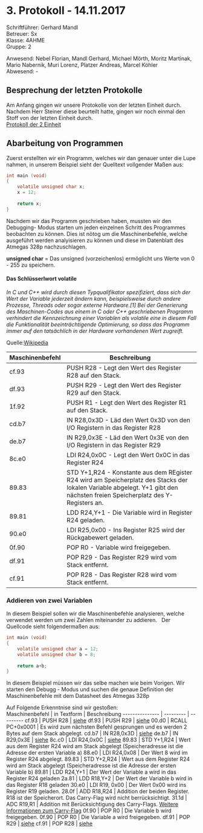 # 3. Protokoll - 14.11.2017

Schriftführer: Gerhard Mandl  
Betreuer: Sx  
Klasse: 4AHME  
Gruppe: 2  

Anwesend: Nebel Florian, Mandl Gerhard, Michael Mörth, Moritz Martinak, Mario Nabernik, Muri Lorenz, Platzer Andreas, Marcel Köhler    
Abwesend: -

## Besprechung der letzten Protokolle
Am Anfang gingen wir unsere Protokolle von der letzten Einheit durch. Nachdem Herr Steiner diese beurteilt hatte, gingen wir noch einmal den Stoff von der letzten Einheit durch.  
[Protokoll der 2 Einheit](https://github.com/HTLMechatronics/m14-la1-sx/blob/mangem13/mangem13/2.Protokoll%20%207.11.2017.md)

## Abarbeitung von Programmen 
Zuerst erstellten wir ein Programm, welches wir dan genauer unter die Lupe nahmen, in unserem Beispiel sieht der Quelltext vollgender Maßen aus:  

```c
int main (void)
{
	volatile unsigned char x;
	x = 12;
	
	return x;
}
```
Nachdem wir das Programm geschrieben haben, mussten wir den Debugging- Modus starten um jeden einzelnen Schritt des Programmes beobachten zu können. Dies ist nötog um die Maschinenbefehle, welche ausgeführt werden analyisieren zu können und diese im Datenblatt des Atmegas 328p nachzuschlagen.  

__unsigned char__  = Das unsigned (vorzeichenlos) ermöglicht uns Werte von 0 - 255 zu speichern.  
   
#### Das Schlüsserlwort volatile 
*In C und C++ wird durch diesen Typqualifikator spezifiziert, dass sich der Wert der Variable jederzeit ändern kann, beispielsweise durch andere Prozesse, Threads oder sogar externe Hardware.[1] Bei der Generierung des Maschinen-Codes aus einem in C oder C++ geschriebenen Programm verhindert die Kennzeichnung einer Variablen als volatile eine in diesem Fall die Funktionalität beeinträchtigende Optimierung, so dass das Programm immer auf den tatsächlich in der Hardware vorhandenen Wert zugreift.*  

Quelle:[Wikipedia](https://de.wikipedia.org/wiki/Volatile_(Informatik))    


Maschinenbefehl | Beschreibung
--------------- | ------------
cf.93 | PUSH R28 - Legt den Wert des Register R28 auf den Stack.  
df.93 | PUSH R29 - Legt den Wert des Register R29 auf den Stack.  
1f.92 | PUSH R1 - Legt den Wert des Register R1 auf den Stack.  
cd.b7 | IN R28,0x3D - Läd den Wert 0x3D von den I/O Registern in das Register R28  
de.b7 | IN R29,0x3E - Läd den Wert 0x3E von den I/O Registern in das Register R29  
8c.e0 | LDI R24,0x0C - Legt den Wert 0x0C in das Register R24 
89.83 | STD Y+1,R24 - Konstante aus dem REgister R24 wird am Speicherplatz des Stacks der lokalen Variable abgelegt. Y+1 gibt den nächsten freien Speicherplatz des Y-Registers an.  
89.81 | LDD R24,Y+1 - Die Variable wird in Register R24 geladen.
90.e0 | LDI R25,0x00 - Ins Register R25 wird der Rückgabewert geladen.
0f.90 | POP R0 - Variable wird freigegeben.
df.91 | POP R29 - Das Register R29 wird vom Stack entfernt.
cf.91 | POP R28 - Das Register R28 wird vom Stack entfernt.


### Addieren von zwei Variablen
In diesem Beispiel sollen wir die Maschinenbefehle analysieren, welche verwendet werden um zwei Zahlen miteinander zu addieren.  
Der Quellcode sieht folgendermaßen aus:  
```c
int main (void)
{
	volatile unsigned char a = 12;
	volatile unsigned char b = 8;
	
	return a+b;
}
```
In diesem Beispiel müssen wir das selbe machen wie beim Vorigen. Wir starten den Debugg - Modus und suchen die genaue Definition der Maschinenbefehle mit dem Datasheet des Atmegas 328p 

Auf Folgende Erkenntnise sind wir gestoßen:  
Maschinenbefehl | in Textform | Beschreibung
--------------- | --------- | ---------
cf.93 | PUSH R28 | [siehe](https://github.com/HTLMechatronics/m14-la1-sx/blob/moemim14/moemim14/Protokoll_14.11.2017.md#assemblerbefehle)
df.93 | PUSH R29 | [siehe](https://github.com/HTLMechatronics/m14-la1-sx/blob/moemim14/moemim14/Protokoll_14.11.2017.md#assemblerbefehle)
00.d0 | RCALL PC+0x0001 | Es wird zum nächsten Befehl gesprungen und es werden 2 Bytes auf dem Stack abgelegt.
cd.b7 | IN R28,0x3D | [siehe](https://github.com/HTLMechatronics/m14-la1-sx/blob/moemim14/moemim14/Protokoll_14.11.2017.md#assemblerbefehle)
de.b7 | IN R29,0x3E | [siehe](https://github.com/HTLMechatronics/m14-la1-sx/blob/moemim14/moemim14/Protokoll_14.11.2017.md#assemblerbefehle)
8c.c0 | LDI R24,0x0C | [siehe](https://github.com/HTLMechatronics/m14-la1-sx/blob/moemim14/moemim14/Protokoll_14.11.2017.md#assemblerbefehle)
89.83 | STD Y+1,R24 | Wert aus dem Register R24 wird am Stack abgelegt (Speicheradresse ist die Adresse der ersten Variable a) 
88.e0 | LDI R24,0x08 | Der Wert 8 wird im Register R24 abgelegt.
89.83 | STD Y+2,R24 | Wert aus dem Register R24 wird am Stack abgelegt (Speicheradresse ist die Adresse der ersten Variable b) 
89.81 | LDD R24,Y+1 | Der Wert der Variable a wird in das Register R24 geladen
2a.81 | LDD R18,Y+2 | Der Wert der Variable b wird in das Register R18 geladen
30.e0 | LDI R19, 0x00 | Der Wert 0x00 wird ins Register R19 geladen.
28.0f | ADD R18,R24 | Addition der beiden Register. R18 ist der Speicherort. Das Carry-Flag wird nicht berrücksichtigt.
31.1d | ADC R19,R1 | Addition mit Berücksichtigung des Carry-Flags. [Weitere Informationen zum Carry-Flag](https://de.wikipedia.org/wiki/Übertragsbit)
0f.90 | POP R0 | Die Variable b wird freigegeben.
0f.90 | POP R0 | Die Variable a wird freigegeben.
df.91 | POP R29 | [siehe](https://github.com/HTLMechatronics/m14-la1-sx/blob/moemim14/moemim14/Protokoll_14.11.2017.md#assemblerbefehle)
cf.91 | POP R28 | [siehe](https://github.com/HTLMechatronics/m14-la1-sx/blob/moemim14/moemim14/Protokoll_14.11.2017.md#assemblerbefehle)

